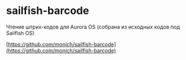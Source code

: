 sailfish-barcode
===================

Чтение штрих-кодов для Aurora OS (собрана из исходных кодов под Sailfish OS)

[https://github.com/monich/sailfish-barcode](https://github.com/monich/sailfish-barcode)
